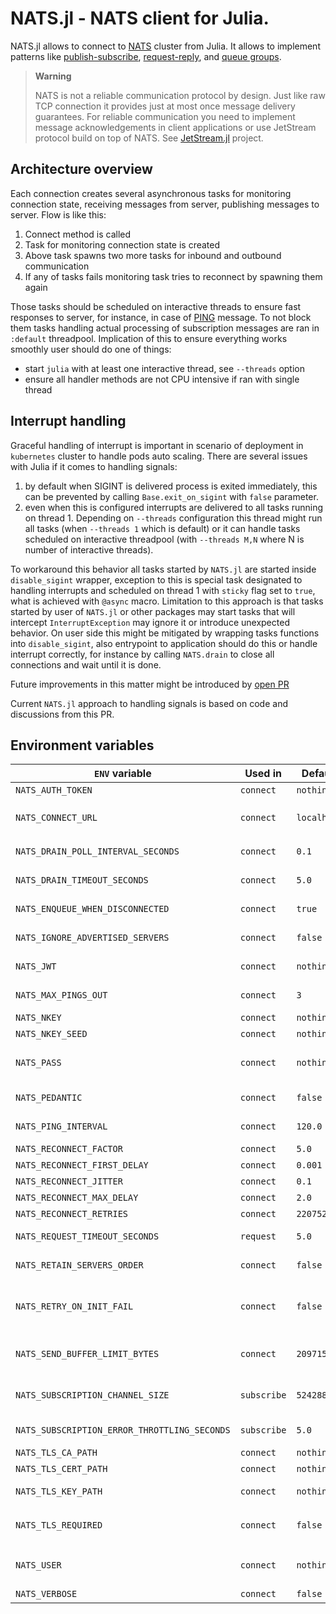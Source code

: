 # NATS.jl - NATS client for Julia.

NATS.jl allows to connect to [NATS](https://nats.io) cluster from Julia.
It allows to implement patterns like [publish-subscribe](https://docs.nats.io/nats-concepts/core-nats/pubsub), [request-reply](https://docs.nats.io/nats-concepts/core-nats/reqreply), and [queue groups](https://docs.nats.io/nats-concepts/core-nats/queue).

> **Warning**
> 
> NATS is not a reliable communication protocol by design. Just like raw TCP connection it provides just at most once message delivery guarantees.
> For reliable communication you need to implement message acknowledgements in client applications or use JetStream protocol build on top of NATS. See [JetStream.jl](https://github.com/jakubwro/JetStream.jl) project.

## Architecture overview

Each connection creates several asynchronous tasks for monitoring connection state, receiving messages from server, publishing messages to server. Flow is like this:
1. Connect method is called
2. Task for monitoring connection state is created
3. Above task spawns two more tasks for inbound and outbound communication
4. If any of tasks fails monitoring task tries to reconnect by spawning them again

Those tasks should be scheduled on interactive threads to ensure fast responses to server, for instance, in case of [PING](https://jakubwro.github.io/NATS.jl/dev/protocol/#NATS.Ping) message. To not block them tasks handling actual processing of subscription messages are ran in `:default` threadpool. Implication of this to ensure everything works smoothly user should do one of things:
 - start `julia` with at least one interactive thread, see `--threads` option
 - ensure all handler methods are not CPU intensive if ran with single thread

## Interrupt handling

Graceful handling of interrupt is important in scenario of deployment in `kubernetes` cluster to handle pods auto scaling.
There are several issues with Julia if it comes to handling signals:
1. by default when SIGINT is delivered process is exited immediately, this can be prevented by calling `Base.exit_on_sigint` with `false` parameter.
2. even when this is configured interrupts are delivered to all tasks running on thread 1. Depending on `--threads` configuration this thread might run all tasks (when `--threads 1` which is default) or it can handle tasks scheduled on interactive threadpool (with `--threads M,N` where N is number of interactive threads). 

To workaround this behavior all tasks started by `NATS.jl` are started inside `disable_sigint` wrapper, exception to this is special task designated to handling interrupts and scheduled on thread 1 with `sticky` flag set to `true`, what is achieved with `@async` macro.
Limitation to this approach is that tasks started by user of `NATS.jl` or other packages may start tasks that will intercept `InterruptException` may ignore it or introduce unexpected behavior. On user side this might be mitigated by wrapping tasks functions into `disable_sigint`, also entrypoint to application should do this or handle interrupt correctly, for instance by calling `NATS.drain` to close all connections and wait until it is done.

Future improvements in this matter might be introduced by [open PR](https://github.com/JuliaLang/julia/pull/49541)

Current `NATS.jl` approach to handling signals is based on code and discussions from this PR. 

## Environment variables

| `ENV` variable                                | Used in      | Default if not set | Description
|-----------------------------------------------|--------------|--------------------|-------------
| `NATS_AUTH_TOKEN`                             | `connect`    | `nothing`          | Client authorization token   
| `NATS_CONNECT_URL`                            | `connect`    | `localhost:4222`   | Connection url, multiple urls to the same NATS cluster can be provided, for example `nats:://localhost:4222,tls://localhost:4223`    
| `NATS_DRAIN_POLL_INTERVAL_SECONDS`            | `connect`    | `0.1`              | Interval in seconds how often `drain` will check if all buffers are consumed.
| `NATS_DRAIN_TIMEOUT_SECONDS`                  | `connect`    | `5.0`              | Maximum time (in seconds) `drain` will block before returning error
| `NATS_ENQUEUE_WHEN_DISCONNECTED`              | `connect`    | `true`             | Allows buffering outgoing messages during disconnection
| `NATS_IGNORE_ADVERTISED_SERVERS`              | `connect`    | `false`            | Ignores other cluster servers returned by server
| `NATS_JWT`                                    | `connect`    | `nothing`          | The JWT that identifies a user permissions and account                                  
| `NATS_MAX_PINGS_OUT`                          | `connect`    | `3`                | How many pings in a row might fail before connection will be restarted
| `NATS_NKEY`                                   | `connect`    | `nothing`          | The public NKey to authenticate the client
| `NATS_NKEY_SEED`                              | `connect`    | `nothing`          | the private NKey to authenticate the client
| `NATS_PASS`                                   | `connect`    | `nothing`          | Connection password, can be also passed in url `nats://john:passw0rd@localhost:4223` but env variable has higher priority
| `NATS_PEDANTIC`                               | `connect`    | `false`            | Turns on additional strict format checking, e.g. for properly formed subjects
| `NATS_PING_INTERVAL`                          | `connect`    | `120.0`            | Interval in seconds how often server should be pinged to check connection health
| `NATS_RECONNECT_FACTOR`                       | `connect`    | `5.0`                 | Exponential reconnect delays configuration
| `NATS_RECONNECT_FIRST_DELAY`                  | `connect`    | `0.001`               | Exponential reconnect delays configuration
| `NATS_RECONNECT_JITTER`                       | `connect`    | `0.1`                 | Exponential reconnect delays configuration
| `NATS_RECONNECT_MAX_DELAY`                    | `connect`    | `2.0`                 | Exponential reconnect delays configuration
| `NATS_RECONNECT_RETRIES`                      | `connect`    | `220752000000000000`  | Exponential reconnect delays configuration
| `NATS_REQUEST_TIMEOUT_SECONDS`                | `request`    | `5.0`              | Time how long `request` will block before returning error
| `NATS_RETAIN_SERVERS_ORDER`                   | `connect`    | `false`            | Changes connection url selection policy from random to sequence they were provided.
| `NATS_RETRY_ON_INIT_FAIL`                     | `connect`    | `false`            | If set to true `connect` will not throw and error if connection init fails, but will continue retrying in background returning immediately connection in `CONNECTING` state.
| `NATS_SEND_BUFFER_LIMIT_BYTES`                | `connect`    | `2097152`          | Soft limit for buffer of messages pending. If too small operations that send messages to server (e.g. `publish`) may throw an exception
| `NATS_SUBSCRIPTION_CHANNEL_SIZE`              | `subscribe`  | `524288`           | How many messages waiting for processing subscription buffer can hold, if it gets full messages will be dropped.
| `NATS_SUBSCRIPTION_ERROR_THROTTLING_SECONDS`  | `subscribe`  | `5.0`              | How often subscription handler exceptions are reported in logs
| `NATS_TLS_CA_PATH`                            | `connect`    | `nothing`          | Path to CA certificate file if TLS is used
| `NATS_TLS_CERT_PATH`                          | `connect`    | `nothing`          | Path to client certificate file if TLS is used
| `NATS_TLS_KEY_PATH`                           | `connect`    | `nothing`          | Path to client private certificate file if TLS is used 
| `NATS_TLS_REQUIRED`                           | `connect`    | `false`            | Forces TLS connection. TLS can be also forced by using url with `tls` scheme, example `tls://localhost:4223`
| `NATS_USER`                                   | `connect`    | `nothing`          | Connection username, can be also passed in url `nats://john:passw0rd@localhost:4223` but env variable has higher priority
| `NATS_VERBOSE`                                | `connect`    | `false`            | Turns on protocol acknowledgements
